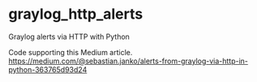 # graylog_http_alerts
Graylog alerts via HTTP with Python

Code supporting this Medium article.
https://medium.com/@sebastian.janko/alerts-from-graylog-via-http-in-python-363765d93d24
